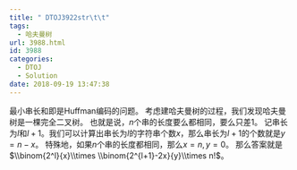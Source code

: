 ```yaml
---
title: " DTOJ3922str\t\t"
tags:
  - 哈夫曼树
url: 3988.html
id: 3988
categories:
  - DTOJ
  - Solution
date: 2018-09-19 13:47:38
---
```


最小串长和即是Huffman编码的问题。 考虑建哈夫曼树的过程，我们发现哈夫曼树是一棵完全二叉树。 也就是说，$n$个串的长度要么都相同，要么只差$1$。 记串长为$l$和$l+1$。我们可以计算出串长为$l$的字符串个数$x$，那么串长为$l+1$的个数就是$y=n-x$。 特殊地，如果$n$个串的长度都相同，那么$x=n,y=0$。 那么答案就是$\\binom{2^l}{x}\\times \\binom{2^{l+1}-2x}{y}\\times n!$。